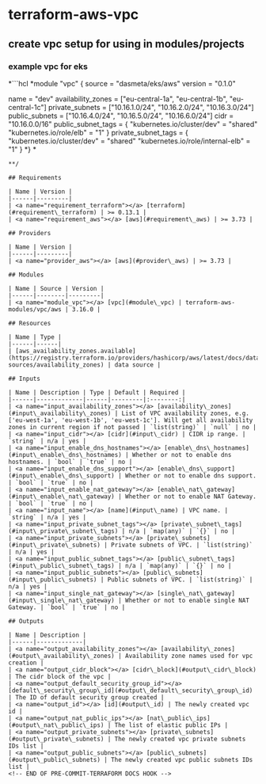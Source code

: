 # terraform-aws-vpc
<!-- BEGINNING OF PRE-COMMIT-TERRAFORM DOCS HOOK -->
## create vpc setup for using in modules/projects

### example vpc for eks
*```hcl
*module "vpc" {
 source  = "dasmeta/eks/aws"
 version = "0.1.0"

 name = "dev"
 availability_zones = ["eu-central-1a", "eu-central-1b", "eu-central-1c"]
 private_subnets    = ["10.16.1.0/24", "10.16.2.0/24", "10.16.3.0/24"]
 public_subnets     = ["10.16.4.0/24", "10.16.5.0/24", "10.16.6.0/24"]
 cidr               = "10.16.0.0/16"
 public_subnet_tags = {
   "kubernetes.io/cluster/dev" = "shared"
   "kubernetes.io/role/elb"    = "1"
 }
 private_subnet_tags = {
   "kubernetes.io/cluster/dev"       = "shared"
   "kubernetes.io/role/internal-elb" = "1"
 }
*}
*
```
**/

## Requirements

| Name | Version |
|------|---------|
| <a name="requirement_terraform"></a> [terraform](#requirement\_terraform) | >= 0.13.1 |
| <a name="requirement_aws"></a> [aws](#requirement\_aws) | >= 3.73 |

## Providers

| Name | Version |
|------|---------|
| <a name="provider_aws"></a> [aws](#provider\_aws) | >= 3.73 |

## Modules

| Name | Source | Version |
|------|--------|---------|
| <a name="module_vpc"></a> [vpc](#module\_vpc) | terraform-aws-modules/vpc/aws | 3.16.0 |

## Resources

| Name | Type |
|------|------|
| [aws_availability_zones.available](https://registry.terraform.io/providers/hashicorp/aws/latest/docs/data-sources/availability_zones) | data source |

## Inputs

| Name | Description | Type | Default | Required |
|------|-------------|------|---------|:--------:|
| <a name="input_availability_zones"></a> [availability\_zones](#input\_availability\_zones) | List of VPC availability zones, e.g. ['eu-west-1a', 'eu-west-1b', 'eu-west-1c']. Will get all availability zones in current region if not passed | `list(string)` | `null` | no |
| <a name="input_cidr"></a> [cidr](#input\_cidr) | CIDR ip range. | `string` | n/a | yes |
| <a name="input_enable_dns_hostnames"></a> [enable\_dns\_hostnames](#input\_enable\_dns\_hostnames) | Whether or not to enable dns hostnames. | `bool` | `true` | no |
| <a name="input_enable_dns_support"></a> [enable\_dns\_support](#input\_enable\_dns\_support) | Whether or not to enable dns support. | `bool` | `true` | no |
| <a name="input_enable_nat_gateway"></a> [enable\_nat\_gateway](#input\_enable\_nat\_gateway) | Whether or not to enable NAT Gateway. | `bool` | `true` | no |
| <a name="input_name"></a> [name](#input\_name) | VPC name. | `string` | n/a | yes |
| <a name="input_private_subnet_tags"></a> [private\_subnet\_tags](#input\_private\_subnet\_tags) | n/a | `map(any)` | `{}` | no |
| <a name="input_private_subnets"></a> [private\_subnets](#input\_private\_subnets) | Private subnets of VPC. | `list(string)` | n/a | yes |
| <a name="input_public_subnet_tags"></a> [public\_subnet\_tags](#input\_public\_subnet\_tags) | n/a | `map(any)` | `{}` | no |
| <a name="input_public_subnets"></a> [public\_subnets](#input\_public\_subnets) | Public subnets of VPC. | `list(string)` | n/a | yes |
| <a name="input_single_nat_gateway"></a> [single\_nat\_gateway](#input\_single\_nat\_gateway) | Whether or not to enable single NAT Gateway. | `bool` | `true` | no |

## Outputs

| Name | Description |
|------|-------------|
| <a name="output_availability_zones"></a> [availability\_zones](#output\_availability\_zones) | Availability zone names used for vpc creation |
| <a name="output_cidr_block"></a> [cidr\_block](#output\_cidr\_block) | The cidr block of the vpc |
| <a name="output_default_security_group_id"></a> [default\_security\_group\_id](#output\_default\_security\_group\_id) | The ID of default security group created |
| <a name="output_id"></a> [id](#output\_id) | The newly created vpc id |
| <a name="output_nat_public_ips"></a> [nat\_public\_ips](#output\_nat\_public\_ips) | The list of elastic public IPs |
| <a name="output_private_subnets"></a> [private\_subnets](#output\_private\_subnets) | The newly created vpc private subnets IDs list |
| <a name="output_public_subnets"></a> [public\_subnets](#output\_public\_subnets) | The newly created vpc public subnets IDs list |
<!-- END OF PRE-COMMIT-TERRAFORM DOCS HOOK -->
